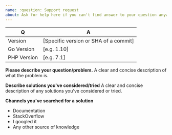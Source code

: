 ```yaml
---
name: :question: Support request
about: Ask for help here if you can't find answer to your question anywhere.
---
```


| Q           | A
| ----------- | ---
| Version     | [Specific version or SHA of a commit]
| Go Version  | [e.g. 1.10]
| PHP Version | [e.g. 7.1]

**Please describe your question/problem.**
A clear and concise description of what the problem is.

**Describe solutions you've considered/tried**
A clear and concise description of any solutions you've considered or tried.

**Channels you've searched for a solution**
- Documentation
- StackOverflow
- I googled it
- Any other source of knowledge
